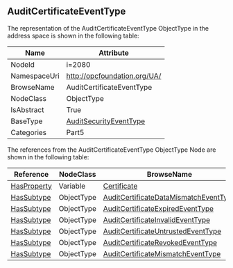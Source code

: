 <!-- objecttype -->
## AuditCertificateEventType
  
<!-- end of text -->
The representation of the AuditCertificateEventType ObjectType in the address space is shown in the following table:  

|Name|Attribute|
|---|---|
|NodeId|i=2080|
|NamespaceUri|http://opcfoundation.org/UA/|
|BrowseName|AuditCertificateEventType|
|NodeClass|ObjectType|
|IsAbstract|True|
|BaseType|[AuditSecurityEventType](../../../Part5/ObjectTypes/AuditSecurityEventType/readme.md)|
|Categories|Part5|

The references from the AuditCertificateEventType ObjectType Node are shown in the following table:  

|Reference|NodeClass|BrowseName|DataType|TypeDefinition|ModellingRule|
|---|---|---|---|---|---|
|[HasProperty](../../../Part3/ReferenceTypes/HasProperty/readme.md)|Variable|[Certificate](#Certificate)|[ByteString](../../../Part3/DataTypes/ByteString/readme.md)|[PropertyType](../../Part5/VariableTypes/PropertyType/readme.md)|[Mandatory](../../Objects/Mandatory/readme.md)|
|[HasSubtype](../../../Part3/ReferenceTypes/HasSubtype/readme.md)|ObjectType|[AuditCertificateDataMismatchEventType](#AuditCertificateDataMismatchEventType)||||
|[HasSubtype](../../../Part3/ReferenceTypes/HasSubtype/readme.md)|ObjectType|[AuditCertificateExpiredEventType](#AuditCertificateExpiredEventType)||||
|[HasSubtype](../../../Part3/ReferenceTypes/HasSubtype/readme.md)|ObjectType|[AuditCertificateInvalidEventType](#AuditCertificateInvalidEventType)||||
|[HasSubtype](../../../Part3/ReferenceTypes/HasSubtype/readme.md)|ObjectType|[AuditCertificateUntrustedEventType](#AuditCertificateUntrustedEventType)||||
|[HasSubtype](../../../Part3/ReferenceTypes/HasSubtype/readme.md)|ObjectType|[AuditCertificateRevokedEventType](#AuditCertificateRevokedEventType)||||
|[HasSubtype](../../../Part3/ReferenceTypes/HasSubtype/readme.md)|ObjectType|[AuditCertificateMismatchEventType](#AuditCertificateMismatchEventType)||||


